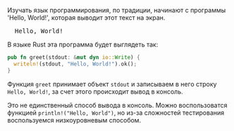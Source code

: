 Изучать язык программирования, по традиции, начинают с программы 'Hello, World!', которая выводит этот текст на экран.

<pre class='hexlet-basics-output'>
  Hello, World!
</pre>

В языке Rust эта программа будет выглядеть так:

```rust
pub fn greet(stdout: &mut dyn io::Write) {
  writeln!(stdout, "Hello, World!").ok();
}
```
Функция `greet` принимает объект `stdout` и записываем в него строку `Hello, World!`, за счет этого происходит вывод в консоль.

Это не единственный способ вывода в консоль. Можно воспользоватся функцией `println!("Hello, World")`, но из-за сложностей тестирования воспользуемся низкоуровневым способом.
